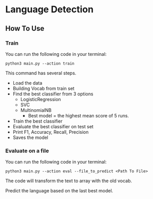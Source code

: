 # Language Detection

## How To Use

### Train
You can run the following code in your terminal:

`python3 main.py --action train`

This command has several steps.
* Load the data
* Building Vocab from train set
* Find the best classifier from 3 options
    * LogisticRegression
    * SVC
    * MultinomialNB
        * Best model = the highest mean score of 5 runs.
* Train the best classifier
* Evaluate the best classifier on test set 
* Print F1, Accuracy, Recall, Precision
* Saves the model

### Evaluate on a file
You can run the following code in your terminal:

`python3 main.py --action eval --file_to_predict <Path To File>`

The code will transform the text to array with the old vocab.

Predict the language based on the last best model.




